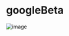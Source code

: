 # googleBeta
![image](https://user-images.githubusercontent.com/119479695/208293258-24217676-9437-4b6f-a094-1c54536baae5.png)
